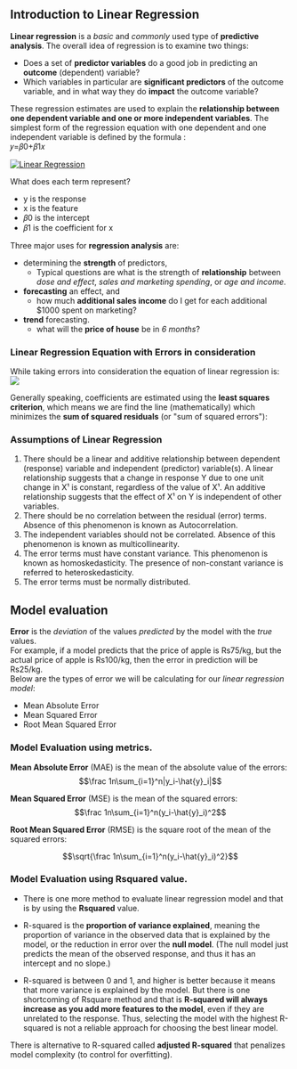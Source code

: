 ## Introduction to Linear Regression

__Linear regression__ is a _basic_ and _commonly_ used type of __predictive analysis__.  The overall idea of regression is to examine two things: 
- Does a set of __predictor variables__ do a good job in predicting an __outcome__ (dependent) variable?  
- Which variables in particular are __significant predictors__ of the outcome variable, and in what way they do __impact__ the outcome variable?  

These regression estimates are used to explain the __relationship between one dependent variable and one or more independent variables__.  The simplest form of the regression equation with one dependent and one independent variable is defined by the formula :<br/>
𝑦=𝛽0+𝛽1𝑥

[![Linear Regression](http://www.sthda.com/english/sthda-upload/images/machine-learning-essentials/linear-regression.png "Linear Regression")](http://www.sthda.com/english/sthda-upload/images/machine-learning-essentials/linear-regression.png "Linear Regression")

What does each term represent?
- y is the response
- x is the feature
- 𝛽0 is the intercept
- 𝛽1 is the coefficient for x


Three major uses for __regression analysis__ are: 
- determining the __strength__ of predictors,
    - Typical questions are what is the strength of __relationship__ between _dose and effect_, _sales and marketing spending_, or _age and income_.
- __forecasting__ an effect, and
    - how much __additional sales income__ do I get for each additional $1000 spent on marketing?
- __trend__ forecasting.
    - what will the __price of house__ be in _6 months_?

### Linear Regression Equation with Errors in consideration
While taking errors into consideration the equation of linear regression is: 
[![](https://miro.medium.com/max/875/1*k2bLmeYIG7z7dCyxADedhQ.png)](https://miro.medium.com/max/875/1*k2bLmeYIG7z7dCyxADedhQ.png)

Generally speaking, coefficients are estimated using the **least squares criterion**, which means we are find the line (mathematically) which minimizes the **sum of squared residuals** (or "sum of squared errors"):

### Assumptions of Linear Regression

1. There should be a linear and additive relationship between dependent (response) variable and independent (predictor) variable(s). A linear relationship suggests that a change in response Y due to one unit change in X¹ is constant, regardless of the value of X¹. An additive relationship suggests that the effect of X¹ on Y is independent of other variables.
2. There should be no correlation between the residual (error) terms. Absence of this phenomenon is known as Autocorrelation.
3. The independent variables should not be correlated. Absence of this phenomenon is known as multicollinearity.
4. The error terms must have constant variance. This phenomenon is known as homoskedasticity. The presence of non-constant variance is referred to heteroskedasticity.
5. The error terms must be normally distributed.


## Model evaluation 

__Error__ is the _deviation_ of the values _predicted_ by the model with the _true_ values.<br/>
For example, if a model predicts that the price of apple is Rs75/kg, but the actual price of apple is Rs100/kg, then the error in prediction will be Rs25/kg.<br/>
Below are the types of error we will be calculating for our _linear regression model_:
- Mean Absolute Error
- Mean Squared Error
- Root Mean Squared Error

### Model Evaluation using __metrics.__
__Mean Absolute Error__ (MAE) is the mean of the absolute value of the errors:
$$\frac 1n\sum_{i=1}^n|y_i-\hat{y}_i|$$

__Mean Squared Error__ (MSE) is the mean of the squared errors:
$$\frac 1n\sum_{i=1}^n(y_i-\hat{y}_i)^2$$

__Root Mean Squared Error__ (RMSE) is the square root of the mean of the squared errors:

$$\sqrt{\frac 1n\sum_{i=1}^n(y_i-\hat{y}_i)^2}$$

### Model Evaluation using Rsquared value.

- There is one more method to evaluate linear regression model and that is by using the __Rsquared__ value.<br/>
- R-squared is the **proportion of variance explained**, meaning the proportion of variance in the observed data that is explained by the model, or the reduction in error over the **null model**. (The null model just predicts the mean of the observed response, and thus it has an intercept and no slope.)

- R-squared is between 0 and 1, and higher is better because it means that more variance is explained by the model. But there is one shortcoming of Rsquare method and that is **R-squared will always increase as you add more features to the model**, even if they are unrelated to the response. Thus, selecting the model with the highest R-squared is not a reliable approach for choosing the best linear model.

There is alternative to R-squared called **adjusted R-squared** that penalizes model complexity (to control for overfitting).

